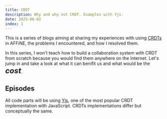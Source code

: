 ```yaml
---
title: CRDT
description: Why and why not CRDT. Examples with Yjs.
date: 2025-06-02
index: 1
---
```


<script setup>
import { data } from '../serials.data'

const {posts} = data['crdt']
</script>

This is a series of blogs aiming at sharing my experiences with using [CRDTs](https://crdt.tech/) in AFFiNE, the problems I encountered, and how I resolved them.

In this series, I won't teach how to build a collaboration system with CRDT from scratch because you would find them anywhere on the Internet. Let's jump in and take a look at what it can benifit us and what would be the <span style="font-size:24px">***cost***</span>.

## Episodes

All code parts will be using [Yjs](https://yjs.dev/), one of the most popular CRDT implementation with JavaScript.
CRDTs implementations differ but conceptually the same.

<PostList :posts="posts" />

<SeriesStatusBadge :completed="false" />